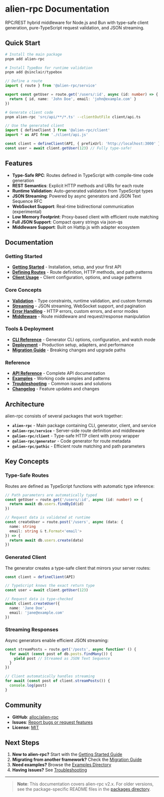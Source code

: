 # alien-rpc Documentation

RPC/REST hybrid middleware for Node.js and Bun with type-safe client generation, pure-TypeScript request validation, and JSON streaming.

## Quick Start

```bash
# Install the main package
pnpm add alien-rpc

# Install TypeBox for runtime validation
pnpm add @sinclair/typebox
```

```ts
// Define a route
import { route } from '@alien-rpc/service'

export const getUser = route.get('/users/:id', async (id: number) => {
  return { id, name: 'John Doe', email: 'john@example.com' }
})
```

```bash
# Generate client code
pnpm alien-rpc 'src/api/**/*.ts' --clientOutFile client/api.ts
```

```ts
// Use the generated client
import { defineClient } from '@alien-rpc/client'
import * as API from './client/api.js'

const client = defineClient(API, { prefixUrl: 'http://localhost:3000' })
const user = await client.getUser(123) // Fully type-safe!
```

## Features

- **Type-Safe RPC**: Routes defined in TypeScript with compile-time code generation
- **REST Semantics**: Explicit HTTP methods and URIs for each route
- **Runtime Validation**: Auto-generated validators from TypeScript types
- **JSON Streaming**: Powered by async generators and JSON Text Sequence RFC
- **WebSocket Support**: Real-time bidirectional communication (experimental)
- **Low Memory Footprint**: Proxy-based client with efficient route matching
- **Full JSON Support**: Compact query strings via json-qs
- **Middleware Support**: Built on Hattip.js with adapter ecosystem

## Documentation

### Getting Started
- [**Getting Started**](./getting-started.md) - Installation, setup, and your first API
- [**Defining Routes**](./defining-routes.md) - Route definition, HTTP methods, and path patterns
- [**Client Usage**](./client.md) - Client configuration, options, and usage patterns

### Core Concepts
- [**Validation**](./validation.md) - Type constraints, runtime validation, and custom formats
- [**Streaming**](./streaming.md) - JSON streaming, WebSocket support, and pagination
- [**Error Handling**](./error-handling.md) - HTTP errors, custom errors, and error modes
- [**Middleware**](./middleware.md) - Route middleware and request/response manipulation

### Tools & Deployment
- [**CLI Reference**](./cli-reference.md) - Generator CLI options, configuration, and watch mode
- [**Deployment**](./deployment.md) - Production setup, adapters, and performance
- [**Migration Guide**](./migration.md) - Breaking changes and upgrade paths

### Reference
- [**API Reference**](./api-reference.md) - Complete API documentation
- [**Examples**](./examples/) - Working code samples and patterns
- [**Troubleshooting**](./troubleshooting.md) - Common issues and solutions
- [**Changelog**](./changelog.md) - Feature updates and changes

## Architecture

alien-rpc consists of several packages that work together:

- **`alien-rpc`** - Main package containing CLI, generator, client, and service
- **`@alien-rpc/service`** - Server-side route definition and middleware
- **`@alien-rpc/client`** - Type-safe HTTP client with proxy wrapper
- **`@alien-rpc/generator`** - Code generator for route metadata
- **`@alien-rpc/pathic`** - Efficient route matching and path parameters

## Key Concepts

### Type-Safe Routes

Routes are defined as TypeScript functions with automatic type inference:

```ts
// Path parameters are automatically typed
const getUser = route.get('/users/:id', async (id: number) => {
  return await db.users.findById(id)
})

// Request data is validated at runtime
const createUser = route.post('/users', async (data: {
  name: string
  email: string & t.Format<'email'>
}) => {
  return await db.users.create(data)
})
```

### Generated Client

The generator creates a type-safe client that mirrors your server routes:

```ts
const client = defineClient(API)

// TypeScript knows the exact return type
const user = await client.getUser(123)

// Request data is type-checked
await client.createUser({
  name: 'Jane Doe',
  email: 'jane@example.com'
})
```

### Streaming Responses

Async generators enable efficient JSON streaming:

```ts
const streamPosts = route.get('/posts', async function* () {
  for await (const post of db.posts.findMany()) {
    yield post // Streamed as JSON Text Sequence
  }
})

// Client automatically handles streaming
for await (const post of client.streamPosts()) {
  console.log(post)
}
```

## Community

- **GitHub**: [alloc/alien-rpc](https://github.com/alloc/alien-rpc)
- **Issues**: [Report bugs or request features](https://github.com/alloc/alien-rpc/issues)
- **License**: [MIT](../LICENSE.md)

## Next Steps

1. **New to alien-rpc?** Start with the [Getting Started Guide](./getting-started.md)
2. **Migrating from another framework?** Check the [Migration Guide](./migration.md)
3. **Need examples?** Browse the [Examples Directory](./examples/)
4. **Having issues?** See [Troubleshooting](./troubleshooting.md)

---

> **Note**: This documentation covers alien-rpc v2.x. For older versions, see the package-specific README files in the [packages directory](../packages/).